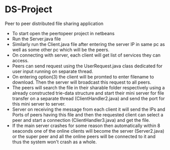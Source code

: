 # DS-Project
Peer to peer distributed file sharing application

- To start open the peertopeer project in netbeans
- Run the Server.java file
- Similarly run the Client.java file after entering the server IP in same pc as well as some other pc which will be the peers. 
- On connecting with server, each client will get list of services they can access. 
- Peers can send request using the UserRequest.java class dedicated for user input running on separate thread.
- On entering option(3) the client will be promted to enter filename to download. Then the server will broadcast this request to all peers.
- The peers will search the file in their sharable folder respectively using a already constructed trie-data structure and start their mini server for file transfer on a separate thread (ClientHandler2.java) and send the port for this mini server to server.
- Server on receiving the message from each client it will send the IPs and Ports of peers having this file and then the requested client can select a peer and start a connection (ClientHandler3.java) and get the file.
- If the main server crashes for some reason then automatically within 8 seaconds one of the online clients will become the server (Server2.java) or the super peer and all the online peers will be connected to it and thus the system won't crash as a whole.
